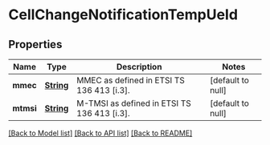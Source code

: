 # CellChangeNotificationTempUeId
## Properties

Name | Type | Description | Notes
------------ | ------------- | ------------- | -------------
**mmec** | [**String**](string.md) | MMEC as defined in ETSI TS 136 413 [i.3]. | [default to null]
**mtmsi** | [**String**](string.md) | M-TMSI as defined in ETSI TS 136 413 [i.3]. | [default to null]

[[Back to Model list]](../README.md#documentation-for-models) [[Back to API list]](../README.md#documentation-for-api-endpoints) [[Back to README]](../README.md)


